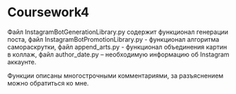 # Coursework4

Файл InstagramBotGenerationLibrary.py содержит функционал генерации поста, файл InstagramBotPromotionLibrary.py - функционал алгоритма самораскрутки, файл append_arts.py - функционал объединения картин в коллаж, файл author_date.py – необходимую информацию об Instagram аккаунте.

Функции описаны  многострочными комментариями, за разъяснением можно обратиться ко мне.
